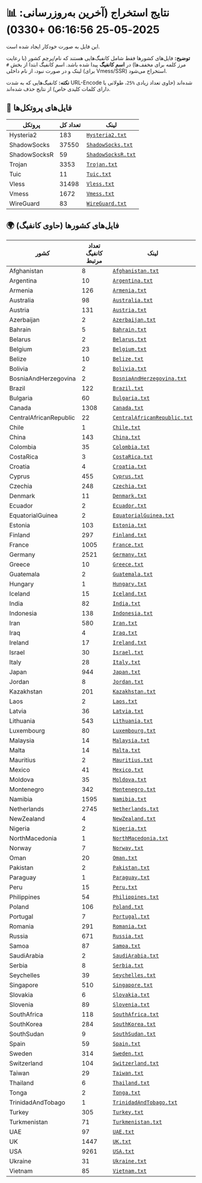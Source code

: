 # 📊 نتایج استخراج (آخرین به‌روزرسانی: 2025-05-25 06:16:56 +0330)

این فایل به صورت خودکار ایجاد شده است.

**توضیح:** فایل‌های کشورها فقط شامل کانفیگ‌هایی هستند که نام/پرچم کشور (با رعایت مرز کلمه برای مخفف‌ها) در **اسم کانفیگ** پیدا شده باشد. اسم کانفیگ ابتدا از بخش `#` لینک و در صورت نبود، از نام داخلی (برای Vmess/SSR) استخراج می‌شود.

**نکته:** کانفیگ‌هایی که به شدت URL-Encode شده‌اند (حاوی تعداد زیادی `%25`، طولانی یا دارای کلمات کلیدی خاص) از نتایج حذف شده‌اند.

## 📁 فایل‌های پروتکل‌ها

| پروتکل | تعداد کل | لینک |
|---|---|---|
| Hysteria2 | 183 | [`Hysteria2.txt`](./output_configs/Hysteria2.txt) |
| ShadowSocks | 37550 | [`ShadowSocks.txt`](./output_configs/ShadowSocks.txt) |
| ShadowSocksR | 59 | [`ShadowSocksR.txt`](./output_configs/ShadowSocksR.txt) |
| Trojan | 3353 | [`Trojan.txt`](./output_configs/Trojan.txt) |
| Tuic | 11 | [`Tuic.txt`](./output_configs/Tuic.txt) |
| Vless | 31498 | [`Vless.txt`](./output_configs/Vless.txt) |
| Vmess | 1672 | [`Vmess.txt`](./output_configs/Vmess.txt) |
| WireGuard | 83 | [`WireGuard.txt`](./output_configs/WireGuard.txt) |

## 🌍 فایل‌های کشورها (حاوی کانفیگ)

| کشور | تعداد کانفیگ مرتبط | لینک |
|---|---|---|
| Afghanistan | 8 | [`Afghanistan.txt`](./output_configs/Afghanistan.txt) |
| Argentina | 10 | [`Argentina.txt`](./output_configs/Argentina.txt) |
| Armenia | 126 | [`Armenia.txt`](./output_configs/Armenia.txt) |
| Australia | 98 | [`Australia.txt`](./output_configs/Australia.txt) |
| Austria | 131 | [`Austria.txt`](./output_configs/Austria.txt) |
| Azerbaijan | 2 | [`Azerbaijan.txt`](./output_configs/Azerbaijan.txt) |
| Bahrain | 5 | [`Bahrain.txt`](./output_configs/Bahrain.txt) |
| Belarus | 2 | [`Belarus.txt`](./output_configs/Belarus.txt) |
| Belgium | 23 | [`Belgium.txt`](./output_configs/Belgium.txt) |
| Belize | 10 | [`Belize.txt`](./output_configs/Belize.txt) |
| Bolivia | 2 | [`Bolivia.txt`](./output_configs/Bolivia.txt) |
| BosniaAndHerzegovina | 2 | [`BosniaAndHerzegovina.txt`](./output_configs/BosniaAndHerzegovina.txt) |
| Brazil | 122 | [`Brazil.txt`](./output_configs/Brazil.txt) |
| Bulgaria | 60 | [`Bulgaria.txt`](./output_configs/Bulgaria.txt) |
| Canada | 1308 | [`Canada.txt`](./output_configs/Canada.txt) |
| CentralAfricanRepublic | 22 | [`CentralAfricanRepublic.txt`](./output_configs/CentralAfricanRepublic.txt) |
| Chile | 1 | [`Chile.txt`](./output_configs/Chile.txt) |
| China | 143 | [`China.txt`](./output_configs/China.txt) |
| Colombia | 35 | [`Colombia.txt`](./output_configs/Colombia.txt) |
| CostaRica | 3 | [`CostaRica.txt`](./output_configs/CostaRica.txt) |
| Croatia | 4 | [`Croatia.txt`](./output_configs/Croatia.txt) |
| Cyprus | 455 | [`Cyprus.txt`](./output_configs/Cyprus.txt) |
| Czechia | 248 | [`Czechia.txt`](./output_configs/Czechia.txt) |
| Denmark | 11 | [`Denmark.txt`](./output_configs/Denmark.txt) |
| Ecuador | 2 | [`Ecuador.txt`](./output_configs/Ecuador.txt) |
| EquatorialGuinea | 2 | [`EquatorialGuinea.txt`](./output_configs/EquatorialGuinea.txt) |
| Estonia | 103 | [`Estonia.txt`](./output_configs/Estonia.txt) |
| Finland | 297 | [`Finland.txt`](./output_configs/Finland.txt) |
| France | 1005 | [`France.txt`](./output_configs/France.txt) |
| Germany | 2521 | [`Germany.txt`](./output_configs/Germany.txt) |
| Greece | 10 | [`Greece.txt`](./output_configs/Greece.txt) |
| Guatemala | 2 | [`Guatemala.txt`](./output_configs/Guatemala.txt) |
| Hungary | 1 | [`Hungary.txt`](./output_configs/Hungary.txt) |
| Iceland | 15 | [`Iceland.txt`](./output_configs/Iceland.txt) |
| India | 82 | [`India.txt`](./output_configs/India.txt) |
| Indonesia | 138 | [`Indonesia.txt`](./output_configs/Indonesia.txt) |
| Iran | 580 | [`Iran.txt`](./output_configs/Iran.txt) |
| Iraq | 4 | [`Iraq.txt`](./output_configs/Iraq.txt) |
| Ireland | 17 | [`Ireland.txt`](./output_configs/Ireland.txt) |
| Israel | 30 | [`Israel.txt`](./output_configs/Israel.txt) |
| Italy | 28 | [`Italy.txt`](./output_configs/Italy.txt) |
| Japan | 944 | [`Japan.txt`](./output_configs/Japan.txt) |
| Jordan | 8 | [`Jordan.txt`](./output_configs/Jordan.txt) |
| Kazakhstan | 201 | [`Kazakhstan.txt`](./output_configs/Kazakhstan.txt) |
| Laos | 2 | [`Laos.txt`](./output_configs/Laos.txt) |
| Latvia | 36 | [`Latvia.txt`](./output_configs/Latvia.txt) |
| Lithuania | 543 | [`Lithuania.txt`](./output_configs/Lithuania.txt) |
| Luxembourg | 80 | [`Luxembourg.txt`](./output_configs/Luxembourg.txt) |
| Malaysia | 14 | [`Malaysia.txt`](./output_configs/Malaysia.txt) |
| Malta | 14 | [`Malta.txt`](./output_configs/Malta.txt) |
| Mauritius | 2 | [`Mauritius.txt`](./output_configs/Mauritius.txt) |
| Mexico | 41 | [`Mexico.txt`](./output_configs/Mexico.txt) |
| Moldova | 35 | [`Moldova.txt`](./output_configs/Moldova.txt) |
| Montenegro | 342 | [`Montenegro.txt`](./output_configs/Montenegro.txt) |
| Namibia | 1595 | [`Namibia.txt`](./output_configs/Namibia.txt) |
| Netherlands | 2745 | [`Netherlands.txt`](./output_configs/Netherlands.txt) |
| NewZealand | 4 | [`NewZealand.txt`](./output_configs/NewZealand.txt) |
| Nigeria | 2 | [`Nigeria.txt`](./output_configs/Nigeria.txt) |
| NorthMacedonia | 1 | [`NorthMacedonia.txt`](./output_configs/NorthMacedonia.txt) |
| Norway | 7 | [`Norway.txt`](./output_configs/Norway.txt) |
| Oman | 20 | [`Oman.txt`](./output_configs/Oman.txt) |
| Pakistan | 2 | [`Pakistan.txt`](./output_configs/Pakistan.txt) |
| Paraguay | 1 | [`Paraguay.txt`](./output_configs/Paraguay.txt) |
| Peru | 15 | [`Peru.txt`](./output_configs/Peru.txt) |
| Philippines | 54 | [`Philippines.txt`](./output_configs/Philippines.txt) |
| Poland | 106 | [`Poland.txt`](./output_configs/Poland.txt) |
| Portugal | 7 | [`Portugal.txt`](./output_configs/Portugal.txt) |
| Romania | 291 | [`Romania.txt`](./output_configs/Romania.txt) |
| Russia | 671 | [`Russia.txt`](./output_configs/Russia.txt) |
| Samoa | 87 | [`Samoa.txt`](./output_configs/Samoa.txt) |
| SaudiArabia | 2 | [`SaudiArabia.txt`](./output_configs/SaudiArabia.txt) |
| Serbia | 8 | [`Serbia.txt`](./output_configs/Serbia.txt) |
| Seychelles | 39 | [`Seychelles.txt`](./output_configs/Seychelles.txt) |
| Singapore | 510 | [`Singapore.txt`](./output_configs/Singapore.txt) |
| Slovakia | 6 | [`Slovakia.txt`](./output_configs/Slovakia.txt) |
| Slovenia | 89 | [`Slovenia.txt`](./output_configs/Slovenia.txt) |
| SouthAfrica | 118 | [`SouthAfrica.txt`](./output_configs/SouthAfrica.txt) |
| SouthKorea | 284 | [`SouthKorea.txt`](./output_configs/SouthKorea.txt) |
| SouthSudan | 9 | [`SouthSudan.txt`](./output_configs/SouthSudan.txt) |
| Spain | 59 | [`Spain.txt`](./output_configs/Spain.txt) |
| Sweden | 314 | [`Sweden.txt`](./output_configs/Sweden.txt) |
| Switzerland | 104 | [`Switzerland.txt`](./output_configs/Switzerland.txt) |
| Taiwan | 29 | [`Taiwan.txt`](./output_configs/Taiwan.txt) |
| Thailand | 6 | [`Thailand.txt`](./output_configs/Thailand.txt) |
| Tonga | 2 | [`Tonga.txt`](./output_configs/Tonga.txt) |
| TrinidadAndTobago | 1 | [`TrinidadAndTobago.txt`](./output_configs/TrinidadAndTobago.txt) |
| Turkey | 305 | [`Turkey.txt`](./output_configs/Turkey.txt) |
| Turkmenistan | 71 | [`Turkmenistan.txt`](./output_configs/Turkmenistan.txt) |
| UAE | 97 | [`UAE.txt`](./output_configs/UAE.txt) |
| UK | 1447 | [`UK.txt`](./output_configs/UK.txt) |
| USA | 9261 | [`USA.txt`](./output_configs/USA.txt) |
| Ukraine | 31 | [`Ukraine.txt`](./output_configs/Ukraine.txt) |
| Vietnam | 85 | [`Vietnam.txt`](./output_configs/Vietnam.txt) |

